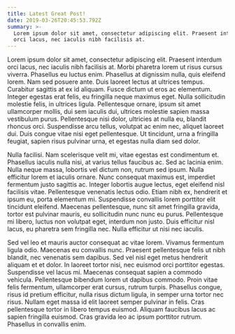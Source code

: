 ```yaml
---
title: Latest Great Post!
date: 2019-03-26T20:45:53.792Z
summary: >-
  Lorem ipsum dolor sit amet, consectetur adipiscing elit. Praesent interdum
  orci lacus, nec iaculis nibh facilisis at.
---
```

Lorem ipsum dolor sit amet, consectetur adipiscing elit. Praesent interdum orci lacus, nec iaculis nibh facilisis at. Morbi pharetra lorem ut risus cursus viverra. Phasellus eu luctus enim. Phasellus at dignissim nulla, quis eleifend lorem. Nam sed posuere ante. Duis laoreet lectus at ultrices tempus. Curabitur sagittis at ex id aliquam. Fusce dictum ut eros ac elementum. Integer egestas erat felis, eu fringilla neque maximus eget. Nulla sollicitudin molestie felis, in ultrices ligula. Pellentesque ornare, ipsum sit amet ullamcorper mollis, dui sem iaculis dui, ultrices molestie sapien massa vestibulum purus. Pellentesque nisi dolor, ultricies at nulla eu, blandit rhoncus orci. Suspendisse arcu tellus, volutpat ac enim nec, aliquet laoreet dui. Duis congue vitae nisi eget pellentesque. Ut tincidunt, urna a fringilla feugiat, sapien risus pulvinar urna, et egestas nulla diam sed dolor.

Nulla facilisi. Nam scelerisque velit mi, vitae egestas est condimentum et. Phasellus iaculis nulla nisi, at varius tellus faucibus ac. Sed ac lacinia enim. Nulla neque massa, lobortis vel dictum non, rutrum sed ipsum. Nulla efficitur lorem et iaculis ornare. Nunc consequat maximus est, imperdiet fermentum justo sagittis ac. Integer lobortis augue lectus, eget eleifend nisl facilisis vitae. Pellentesque venenatis lectus odio. Etiam nibh ex, hendrerit et ipsum eu, porta elementum mi. Suspendisse convallis lorem porttitor elit tincidunt eleifend. Maecenas pellentesque, nunc sit amet fringilla gravida, tortor est pulvinar mauris, eu sollicitudin nunc nunc eu purus. Pellentesque mi libero, luctus non volutpat eget, interdum non justo. Duis efficitur nisl lacus, eu pharetra sem fringilla nec. Nulla efficitur ut nisi nec iaculis.

Sed vel leo et mauris auctor consequat ac vitae lorem. Vivamus fermentum ligula odio. Maecenas eu convallis nunc. Praesent pellentesque felis ut nibh blandit, nec venenatis sem dapibus. Sed vel nisl eget metus hendrerit aliquam et et dolor. In laoreet tortor nisi, nec euismod orci porttitor egestas. Suspendisse vel lacus mi. Maecenas consequat sapien a commodo vehicula. Pellentesque bibendum lorem ut dapibus commodo. Proin vitae felis fermentum, ullamcorper erat cursus, rutrum turpis. Phasellus congue, risus id pretium efficitur, nulla risus dictum ligula, in semper urna tortor nec risus. Nullam eget massa id elit laoreet semper pulvinar in felis. Cras pellentesque tortor in libero tempus euismod. Aliquam faucibus lacus ac sapien fringilla euismod. Cras gravida leo ac ipsum porttitor rutrum. Phasellus in convallis enim.
